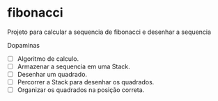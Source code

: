 # fibonacci
Projeto para calcular a sequencia de fibonacci e desenhar a sequencia

Dopaminas
- [ ] Algoritmo de calculo.
- [ ] Armazenar a sequencia em uma Stack.
- [ ] Desenhar um quadrado.
- [ ] Percorrer a Stack para desenhar os quadrados.
- [ ] Organizar os quadrados na posição correta.
